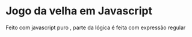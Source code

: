 # Jogo da velha em Javascript

Feito com javascript puro , parte da lógica é feita com expressão regular
